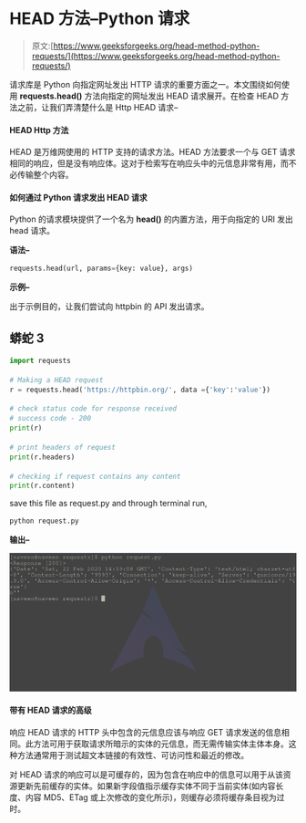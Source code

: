 # HEAD 方法–Python 请求

> 原文:[https://www.geeksforgeeks.org/head-method-python-requests/](https://www.geeksforgeeks.org/head-method-python-requests/)

请求库是 Python 向指定网址发出 HTTP 请求的重要方面之一。本文围绕如何使用 **requests.head()** 方法向指定的网址发出 HEAD 请求展开。在检查 HEAD 方法之前，让我们弄清楚什么是 Http HEAD 请求–

#### HEAD Http 方法

HEAD 是万维网使用的 HTTP 支持的请求方法。HEAD 方法要求一个与 GET 请求相同的响应，但是没有响应体。这对于检索写在响应头中的元信息非常有用，而不必传输整个内容。

#### 如何通过 Python 请求发出 HEAD 请求

Python 的请求模块提供了一个名为 **head()** 的内置方法，用于向指定的 URI 发出 head 请求。

**语法–**

```py
requests.head(url, params={key: value}, args)

```

**示例–**

出于示例目的，让我们尝试向 httpbin 的 API 发出请求。

## 蟒蛇 3

```py
import requests

# Making a HEAD request
r = requests.head('https://httpbin.org/', data ={'key':'value'})

# check status code for response received
# success code - 200
print(r)

# print headers of request
print(r.headers)

# checking if request contains any content
print(r.content)
```

save this file as request.py and through terminal run,

```py
python request.py
```

**输出–**

![head-method-python-requestts](img/998ba6ae9d5957cf7647537e8c524c6f.png)

#### 带有 HEAD 请求的高级

响应 HEAD 请求的 HTTP 头中包含的元信息应该与响应 GET 请求发送的信息相同。此方法可用于获取请求所暗示的实体的元信息，而无需传输实体主体本身。这种方法通常用于测试超文本链接的有效性、可访问性和最近的修改。

对 HEAD 请求的响应可以是可缓存的，因为包含在响应中的信息可以用于从该资源更新先前缓存的实体。如果新字段值指示缓存实体不同于当前实体(如内容长度、内容 MD5、ETag 或上次修改的变化所示)，则缓存必须将缓存条目视为过时。